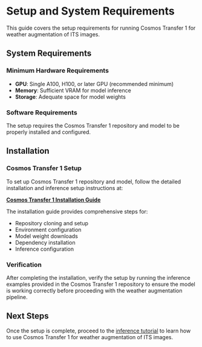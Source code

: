 # Setup and System Requirements

This guide covers the setup requirements for running Cosmos Transfer 1 for weather augmentation of ITS images.

## System Requirements

### Minimum Hardware Requirements

- **GPU**: Single A100, H100, or later GPU (recommended minimum)
- **Memory**: Sufficient VRAM for model inference
- **Storage**: Adequate space for model weights

### Software Requirements

The setup requires the Cosmos Transfer 1 repository and model to be properly installed and configured.

## Installation

### Cosmos Transfer 1 Setup

To set up Cosmos Transfer 1 repository and model, follow the detailed installation and inference setup instructions at:

**[Cosmos Transfer 1 Installation Guide](https://github.com/nvidia-cosmos/cosmos-transfer1/blob/main/INSTALL.md#inference)**

The installation guide provides comprehensive steps for:

- Repository cloning and setup
- Environment configuration
- Model weight downloads
- Dependency installation
- Inference configuration

### Verification

After completing the installation, verify the setup by running the inference examples provided in the Cosmos Transfer 1 repository to ensure the model is working correctly before proceeding with the weather augmentation pipeline.

## Next Steps

Once the setup is complete, proceed to the [inference tutorial](inference.md) to learn how to use Cosmos Transfer 1 for weather augmentation of ITS images.
